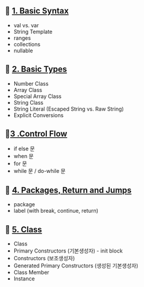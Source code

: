 ## 📌 [1. Basic Syntax](https://github.com/yeeeerim/Kotlin_Study/blob/main/Kotlin_Inflean/src/BasicSyntax.kt)
- val vs. var
- String Template
- ranges
- collections
- nullable

## 📌 [2. Basic Types](https://github.com/yeeeerim/Kotlin_Study/blob/main/Kotlin_Inflean/src/BasicTypes.kt)
- Number Class
- Array Class
- Special Array Class
- String Class
- String Literal (Escaped String vs. Raw String)
- Explicit Conversions

## 📌[3 .Control Flow](https://github.com/yeeeerim/Kotlin_Study/blob/main/Kotlin_Inflean/src/ControlFlow.kt)
- if else 문
- when 문
- for 문
- while 문 / do-while 문

## 📌 [4. Packages, Return and Jumps](https://github.com/yeeeerim/Kotlin_Study/blob/main/Kotlin_Inflean/src/Packages_Return_Jumps.kt)
- package
- label (with break, continue, return)

## 📌 [5. Class](https://github.com/yeeeerim/Kotlin_Study/blob/main/Kotlin_Inflean/src/Class.kt)
- Class
- Primary Constructors (기본생성자) - init block
- Constructors (보조생성자)
- Generated Primary Constructors (생성된 기본생성자)
- Class Member
- Instance
